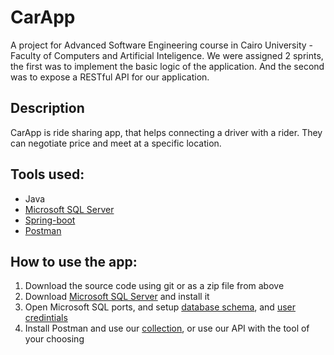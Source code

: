 # CarApp
A project for Advanced Software Engineering course in Cairo University - Faculty of Computers and Artificial Inteligence.
We were assigned 2 sprints, the first was to implement the basic logic of the application. And the second was to expose a RESTful API for our application.

## Description
CarApp is ride sharing app, that helps connecting a driver with a rider. They can negotiate price and meet at a specific location.

## Tools used:
- Java
- [Microsoft SQL Server](https://www.microsoft.com/en-us/sql-server/sql-server-downloads)
- [Spring-boot](https://spring.io/projects/spring-boot)
- [Postman](https://www.postman.com/)

## How to use the app:
1. Download the source code using git or as a zip file from above
2. Download [Microsoft SQL Server](https://www.microsoft.com/en-us/sql-server/sql-server-downloads) and install it
3. Open Microsoft SQL ports, and setup [database schema](https://github.com/KareemMAX/CarApp/blob/master/DataBase/CarApp%20Schema.sql),
and [user credintials](https://github.com/KareemMAX/CarApp/blob/master/src/main/java/model/Database.java#L30)
4. Install Postman and use our [collection](https://github.com/KareemMAX/CarApp/blob/master/CarApp.postman_collection.json), or use our API with the tool of your choosing

